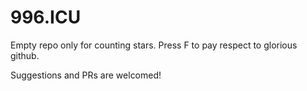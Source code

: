 # 996.ICU
Empty repo only for counting stars. Press F to pay respect to glorious github.

Suggestions and PRs are welcomed!
